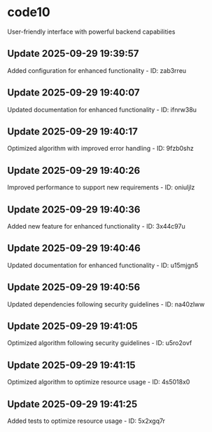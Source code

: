 # code10
User-friendly interface with powerful backend capabilities

## Update 2025-09-29 19:39:57
Added configuration for enhanced functionality - ID: zab3rreu


## Update 2025-09-29 19:40:07
Updated documentation for enhanced functionality - ID: ifnrw38u


## Update 2025-09-29 19:40:17
Optimized algorithm with improved error handling - ID: 9fzb0shz


## Update 2025-09-29 19:40:26
Improved performance to support new requirements - ID: oniuljlz


## Update 2025-09-29 19:40:36
Added new feature for enhanced functionality - ID: 3x44c97u


## Update 2025-09-29 19:40:46
Updated documentation for enhanced functionality - ID: u15mjgn5


## Update 2025-09-29 19:40:56
Updated dependencies following security guidelines - ID: na40zlww


## Update 2025-09-29 19:41:05
Optimized algorithm following security guidelines - ID: u5ro2ovf


## Update 2025-09-29 19:41:15
Optimized algorithm to optimize resource usage - ID: 4s5018x0


## Update 2025-09-29 19:41:25
Added tests to optimize resource usage - ID: 5x2xgq7r

